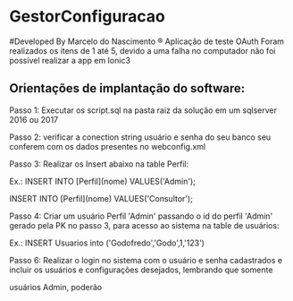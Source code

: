 
# GestorConfiguracao 
#Developed By Marcelo do Nascimento ®
Aplicação de teste OAuth
Foram realizados os itens de 1 até 5, devido a uma falha no computador não foi possível realizar a app em Ionic3

 ## Orientações de implantação do software:
 <p>Passo 1:
 Executar os script.sql na pasta raiz da solução em um sqlserver 2016 ou 2017</p>
 <p> Passo 2:
 verificar a conection string usuário e senha do seu banco seu conferem com os dados presentes no webconfig.xml</p>
  <p>Passo 3:
 Realizar os Insert abaixo na table Perfil:</p>
  <p>Ex.: 
 INSERT INTO [Perfil](nome) VALUES('Admin');</p>
 <p> INSERT INTO [Perfil](nome) VALUES('Consultor');</p>
 <p> Passo 4:
 Criar um usuário Perfil 'Admin' passando o id do perfil 'Admin' gerado pela PK no passo 3, para acesso ao sistema na table de usuários:</p>
 <p> Ex.: INSERT Usuarios into ('Godofredo','Godo',1,'123')</p>
  <p>Passo 6:
  Realizar o login no sistema com o usuário e senha cadastrados e incluir os usuários e configurações desejados, lembrando que somente  <p>usuários Admin, poderão</p>
 
